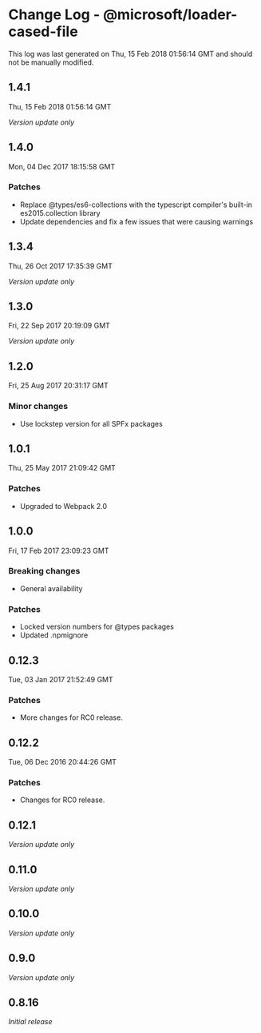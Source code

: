 # Change Log - @microsoft/loader-cased-file

This log was last generated on Thu, 15 Feb 2018 01:56:14 GMT and should not be manually modified.

## 1.4.1
Thu, 15 Feb 2018 01:56:14 GMT

*Version update only*

## 1.4.0
Mon, 04 Dec 2017 18:15:58 GMT

### Patches

- Replace @types/es6-collections with the typescript compiler's built-in es2015.collection library
- Update dependencies and fix a few issues that were causing warnings

## 1.3.4
Thu, 26 Oct 2017 17:35:39 GMT

*Version update only*

## 1.3.0
Fri, 22 Sep 2017 20:19:09 GMT

*Version update only*

## 1.2.0
Fri, 25 Aug 2017 20:31:17 GMT

### Minor changes

- Use lockstep version for all SPFx packages

## 1.0.1
Thu, 25 May 2017 21:09:42 GMT

### Patches

- Upgraded to Webpack 2.0

## 1.0.0
Fri, 17 Feb 2017 23:09:23 GMT

### Breaking changes

- General availability

### Patches

- Locked version numbers for @types packages
- Updated .npmignore

## 0.12.3
Tue, 03 Jan 2017 21:52:49 GMT

### Patches

- More changes for RC0 release.

## 0.12.2
Tue, 06 Dec 2016 20:44:26 GMT

### Patches

- Changes for RC0 release.

## 0.12.1

*Version update only*

## 0.11.0

*Version update only*

## 0.10.0

*Version update only*

## 0.9.0

*Version update only*

## 0.8.16

*Initial release*

